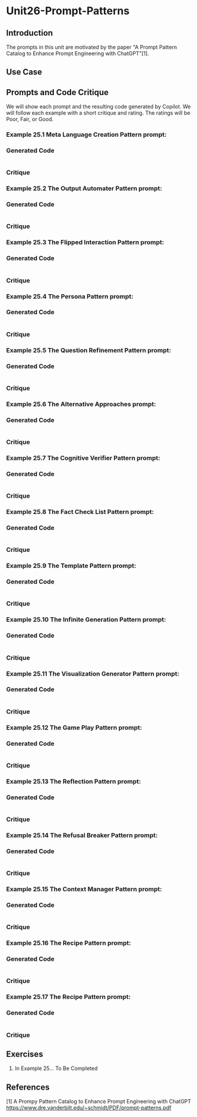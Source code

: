 #  Unit26-Prompt-Patterns

## Introduction

The prompts in this unit are motivated by the paper "A Prompt Pattern Catalog to Enhance Prompt Engineering with ChatGPT"[1].

## Use Case

## Prompts and Code Critique
We will show each prompt and the resulting code generated by Copilot. We will follow each example
with a short critique and rating. The ratings will be Poor, Fair, or Good.

### Example 25.1 Meta Language Creation Pattern prompt:

### Generated Code
```

```
### Critique

### Example 25.2 The Output Automater Pattern prompt:

### Generated Code
```

```
### Critique

### Example 25.3 The Flipped Interaction Pattern prompt:

### Generated Code
```

```
### Critique

### Example 25.4 The Persona Pattern prompt:

### Generated Code
```

```
### Critique

### Example 25.5 The Question Refinement Pattern prompt:

### Generated Code
```

```
### Critique

### Example 25.6 The Alternative Approaches prompt:

### Generated Code
```

```
### Critique

### Example 25.7 The Cognitive Verifier Pattern prompt:

### Generated Code
```

```
### Critique

### Example 25.8 The Fact Check List Pattern prompt:

### Generated Code
```

```
### Critique

### Example 25.9 The Template Pattern prompt:

### Generated Code
```

```
### Critique

### Example 25.10 The Infinite Generation Pattern prompt:

### Generated Code
```

```
### Critique
### Example 25.11 The Visualization Generator Pattern prompt:

### Generated Code
```

```
### Critique
### Example 25.12 The Game Play Pattern prompt:

### Generated Code
```

```
### Critique
### Example 25.13 The Reflection Pattern prompt:

### Generated Code
```

```
### Critique

### Example 25.14 The Refusal Breaker Pattern prompt:

### Generated Code
```

```
### Critique


### Example 25.15 The Context Manager Pattern prompt:

### Generated Code
```

```
### Critique

### Example 25.16 The Recipe Pattern prompt:

### Generated Code
```

```
### Critique

### Example 25.17 The Recipe Pattern prompt:

### Generated Code
```

```
### Critique


## Exercises
1. In Example 25... To Be Completed

## References
[1] A Prompy Pattern Catalog to Enhance Prompt Engineering with ChatGPT
https://www.dre.vanderbilt.edu/~schmidt/PDF/prompt-patterns.pdf

